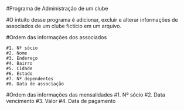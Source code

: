 #Programa de Administração de um clube

#O intuito desse programa é adicionar, excluir e alterar informações de associados de um clube fictício em um arquivo.


#Ordem das informações dos associados

    #1. Nº sócio
    #2. Nome
    #3. Endereço
    #4. Bairro
    #5. Cidade
    #6. Estado
    #7. Nº dependentes
    #8. Data de associação

#Ordem das informações das mensalidades
        #1. Nº sócio
        #2. Data vencimento
        #3. Valor
        #4. Data de pagamento